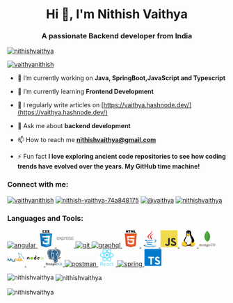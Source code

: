 <h1 align="center">Hi 👋, I'm Nithish Vaithya</h1>
<h3 align="center">A passionate Backend developer from India</h3>


<p align="left"> <a href="https://github.com/ryo-ma/github-profile-trophy"><img src="https://github-profile-trophy.vercel.app/?username=nithishvaithya" alt="nithishvaithya" /></a> </p>

<p align="left"> <a href="https://twitter.com/vaithyanithish" target="blank"><img src="https://img.shields.io/twitter/follow/vaithyanithish?logo=twitter&style=for-the-badge" alt="vaithyanithish" /></a> </p>

- 🔭 I’m currently working on **Java, SpringBoot,JavaScript and Typescript**

- 🌱 I’m currently learning **Frontend Development**

- 📝 I regularly write articles on [https://vaithya.hashnode.dev/](https://vaithya.hashnode.dev/)

- 💬 Ask me about **backend development**

- 📫 How to reach me **nithishvaithya@gmail.com**

- ⚡ Fun fact **I love exploring ancient code repositories to see how coding trends have evolved over the years. My GitHub time machine!**

<h3 align="left">Connect with me:</h3>
<p align="left">
<a href="https://twitter.com/vaithyanithish" target="blank"><img align="center" src="https://raw.githubusercontent.com/rahuldkjain/github-profile-readme-generator/master/src/images/icons/Social/twitter.svg" alt="vaithyanithish" height="30" width="40" /></a>
<a href="https://linkedin.com/in/nithish-vaithya-74a848175" target="blank"><img align="center" src="https://raw.githubusercontent.com/rahuldkjain/github-profile-readme-generator/master/src/images/icons/Social/linked-in-alt.svg" alt="nithish-vaithya-74a848175" height="30" width="40" /></a>
<a href="https://hashnode.com/@vaithya" target="blank"><img align="center" src="https://raw.githubusercontent.com/rahuldkjain/github-profile-readme-generator/master/src/images/icons/Social/hashnode.svg" alt="@vaithya" height="30" width="40" /></a>
<a href="https://www.leetcode.com/nithishvaithya" target="blank"><img align="center" src="https://raw.githubusercontent.com/rahuldkjain/github-profile-readme-generator/master/src/images/icons/Social/leet-code.svg" alt="nithishvaithya" height="30" width="40" /></a>
</p>

<h3 align="left">Languages and Tools:</h3>
<p align="left"> <a href="https://angular.io" target="_blank" rel="noreferrer"> <img src="https://angular.io/assets/images/logos/angular/angular.svg" alt="angular" width="40" height="40"/> </a> <a href="https://www.w3schools.com/css/" target="_blank" rel="noreferrer"> <img src="https://raw.githubusercontent.com/devicons/devicon/master/icons/css3/css3-original-wordmark.svg" alt="css3" width="40" height="40"/> </a> <a href="https://expressjs.com" target="_blank" rel="noreferrer"> <img src="https://raw.githubusercontent.com/devicons/devicon/master/icons/express/express-original-wordmark.svg" alt="express" width="40" height="40"/> </a> <a href="https://git-scm.com/" target="_blank" rel="noreferrer"> <img src="https://www.vectorlogo.zone/logos/git-scm/git-scm-icon.svg" alt="git" width="40" height="40"/> </a> <a href="https://graphql.org" target="_blank" rel="noreferrer"> <img src="https://www.vectorlogo.zone/logos/graphql/graphql-icon.svg" alt="graphql" width="40" height="40"/> </a> <a href="https://www.w3.org/html/" target="_blank" rel="noreferrer"> <img src="https://raw.githubusercontent.com/devicons/devicon/master/icons/html5/html5-original-wordmark.svg" alt="html5" width="40" height="40"/> </a> <a href="https://www.java.com" target="_blank" rel="noreferrer"> <img src="https://raw.githubusercontent.com/devicons/devicon/master/icons/java/java-original.svg" alt="java" width="40" height="40"/> </a> <a href="https://developer.mozilla.org/en-US/docs/Web/JavaScript" target="_blank" rel="noreferrer"> <img src="https://raw.githubusercontent.com/devicons/devicon/master/icons/javascript/javascript-original.svg" alt="javascript" width="40" height="40"/> </a> <a href="https://www.linux.org/" target="_blank" rel="noreferrer"> <img src="https://raw.githubusercontent.com/devicons/devicon/master/icons/linux/linux-original.svg" alt="linux" width="40" height="40"/> </a> <a href="https://www.mongodb.com/" target="_blank" rel="noreferrer"> <img src="https://raw.githubusercontent.com/devicons/devicon/master/icons/mongodb/mongodb-original-wordmark.svg" alt="mongodb" width="40" height="40"/> </a> <a href="https://www.mysql.com/" target="_blank" rel="noreferrer"> <img src="https://raw.githubusercontent.com/devicons/devicon/master/icons/mysql/mysql-original-wordmark.svg" alt="mysql" width="40" height="40"/> </a> <a href="https://nodejs.org" target="_blank" rel="noreferrer"> <img src="https://raw.githubusercontent.com/devicons/devicon/master/icons/nodejs/nodejs-original-wordmark.svg" alt="nodejs" width="40" height="40"/> </a> <a href="https://www.postgresql.org" target="_blank" rel="noreferrer"> <img src="https://raw.githubusercontent.com/devicons/devicon/master/icons/postgresql/postgresql-original-wordmark.svg" alt="postgresql" width="40" height="40"/> </a> <a href="https://postman.com" target="_blank" rel="noreferrer"> <img src="https://www.vectorlogo.zone/logos/getpostman/getpostman-icon.svg" alt="postman" width="40" height="40"/> </a> <a href="https://reactjs.org/" target="_blank" rel="noreferrer"> <img src="https://raw.githubusercontent.com/devicons/devicon/master/icons/react/react-original-wordmark.svg" alt="react" width="40" height="40"/> </a> <a href="https://spring.io/" target="_blank" rel="noreferrer"> <img src="https://www.vectorlogo.zone/logos/springio/springio-icon.svg" alt="spring" width="40" height="40"/> </a> <a href="https://www.typescriptlang.org/" target="_blank" rel="noreferrer"> <img src="https://raw.githubusercontent.com/devicons/devicon/master/icons/typescript/typescript-original.svg" alt="typescript" width="40" height="40"/> </a> </p>

<p><img align="left" src="https://github-readme-stats.vercel.app/api/top-langs?username=nithishvaithya&show_icons=true&locale=en&layout=compact" alt="nithishvaithya" /></p>

<p>&nbsp;<img align="center" src="https://github-readme-stats.vercel.app/api?username=nithishvaithya&show_icons=true&locale=en" alt="nithishvaithya" /></p>

<p><img align="center" src="https://github-readme-streak-stats.herokuapp.com/?user=nithishvaithya&" alt="nithishvaithya" /></p>
